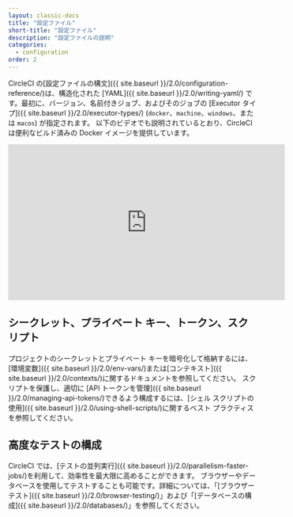 ```yaml
---
layout: classic-docs
title: "設定ファイル"
short-title: "設定ファイル"
description: "設定ファイルの説明"
categories:
  - configuration
order: 2
---
```


CircleCI の[設定ファイルの構文]({{ site.baseurl }}/2.0/configuration-reference/)は、構造化された [YAML]({{ site.baseurl }}/2.0/writing-yaml/) です。最初に、バージョン、名前付きジョブ、およびそのジョブの [Executor タイプ]({{ site.baseurl }}/2.0/executor-types/) (`docker`、`machine`、`windows`、または `macos`) が指定されます。 以下のビデオでも説明されているとおり、CircleCI は便利なビルド済みの Docker イメージを提供しています。

<div class="video-wrapper">
<iframe width="560" height="315" src="https://www.youtube.com/embed/PgIwBzXBn7M" frameborder="0" allow="autoplay; encrypted-media" allowfullscreen></iframe>
</div>

## シークレット、プライベート キー、トークン、スクリプト

プロジェクトのシークレットとプライベート キーを暗号化して格納するには、[環境変数]({{ site.baseurl }}/2.0/env-vars/)または[コンテキスト]({{ site.baseurl }}/2.0/contexts/)に関するドキュメントを参照してください。 スクリプトを保護し、適切に [API トークンを管理]({{ site.baseurl }}/2.0/managing-api-tokens/)できるよう構成するには、[シェル スクリプトの使用]({{ site.baseurl }}/2.0/using-shell-scripts/)に関するベスト プラクティスを参照してください。

## 高度なテストの構成

CircleCI では、[テストの並列実行]({{ site.baseurl }}/2.0/parallelism-faster-jobs/)を利用して、効率性を最大限に高めることができます。 ブラウザーやデータベースを使用してテストすることも可能です。詳細については、「[ブラウザー テスト]({{ site.baseurl }}/2.0/browser-testing/)」および「[データベースの構成]({{ site.baseurl }}/2.0/databases/)」を参照してください。
